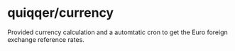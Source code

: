 # quiqqer/currency

Provided currency calculation and a automtatic cron to get the Euro foreign exchange reference rates.